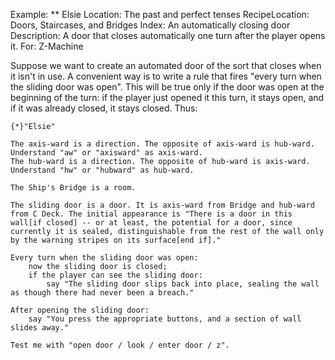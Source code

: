 Example: ** Elsie
Location: The past and perfect tenses
RecipeLocation: Doors, Staircases, and Bridges
Index: An automatically closing door
Description: A door that closes automatically one turn after the player opens it.
For: Z-Machine

  
Suppose we want to create an automated door of the sort that closes when it isn't in use. A convenient way is to write a rule that fires "every turn when the sliding door was open". This will be true only if the door was open at the beginning of the turn: if the player just opened it this turn, it stays open, and if it was already closed, it stays closed. Thus:

  

``` inform7
{*}"Elsie"

The axis-ward is a direction. The opposite of axis-ward is hub-ward. Understand "aw" or "axisward" as axis-ward.
The hub-ward is a direction. The opposite of hub-ward is axis-ward. Understand "hw" or "hubward" as hub-ward.

The Ship's Bridge is a room.

The sliding door is a door. It is axis-ward from Bridge and hub-ward from C Deck. The initial appearance is "There is a door in this wall[if closed] -- or at least, the potential for a door, since currently it is sealed, distinguishable from the rest of the wall only by the warning stripes on its surface[end if]."

Every turn when the sliding door was open:
	now the sliding door is closed;
	if the player can see the sliding door:
		say "The sliding door slips back into place, sealing the wall as though there had never been a breach."

After opening the sliding door:
	say "You press the appropriate buttons, and a section of wall slides away."

Test me with "open door / look / enter door / z".
```

